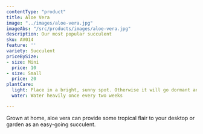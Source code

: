 ```yaml
---
contentType: "product"
title: Aloe Vera
image: "../images/aloe-vera.jpg"
imageAbs: "/src/products/images/aloe-vera.jpg"
description: Our most popular succulent
sku: AV014
feature: ''
variety: Succulent
priceBySize:
- size: Mini
  price: 10
- size: Small
  price: 20
plantCare:
  light: Place in a bright, sunny spot. Otherwise it will go dormant and stop growing
  water: Water heavily once every two weeks

---
```

Grown at home, aloe vera can provide some tropical flair to your desktop or garden as an easy-going succulent.